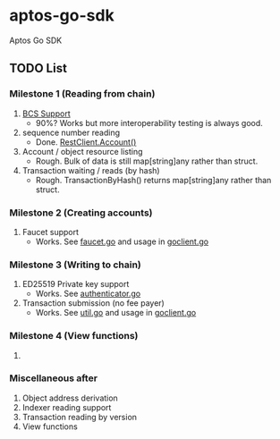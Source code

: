 # aptos-go-sdk
Aptos Go SDK

## TODO List
### Milestone 1 (Reading from chain)
1. [BCS Support](bcs.go)
    - 90%? Works but more interoperability testing is always good.
2. sequence number reading
    - Done. [RestClient.Account()](client.go)
3. Account / object resource listing
    - Rough. Bulk of data is still map[string]any rather than struct.
4. Transaction waiting / reads (by hash)
    - Rough. TransactionByHash() returns map[string]any rather than struct.

### Milestone 2 (Creating accounts)
1. Faucet support
    - Works. See [faucet.go](faucet.go) and usage in [goclient.go](cmd/goclient/goclient.go)

### Milestone 3 (Writing to chain)
1. ED25519 Private key support
    - Works. See [authenticator.go](authenticator.go)
2. Transaction submission (no fee payer)
    - Works. See [util.go](util.go)  and usage in [goclient.go](cmd/goclient/goclient.go)

### Milestone 4 (View functions)
1. 

### Miscellaneous after
1. Object address derivation
2. Indexer reading support
3. Transaction reading by version
4. View functions
